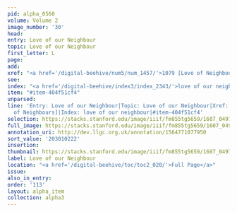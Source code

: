 ```yaml
---
pid: alpha_0560
volume: Volume 2
image_number: '30'
head:
entry: Love of our Neighbour
topic: Love of our Neighbour
first_letter: L
page:
add:
xref: "<a href='/digital-beehive/num5/num_1457/'>1079 [Love of Neighbours]</a>"
see:
index: "<a href='/digital-beehive/index3/index_2343/'>love of our neighbour</a>"
item: "#item-404f51cf4"
unparsed:
line: 'Entry: Love of our Neighbour|Topic: Love of our Neighbour|Xref: 1079 [Love
  of Neighbours]|Index: love of our neighbour|#item-404f51cf4'
selection: https://stacks.stanford.edu/image/iiif/fm855tg5659/1607_0497/733,222,3082,538/full/0/default.jpg
full_image: https://stacks.stanford.edu/image/iiif/fm855tg5659/1607_0497/full/full/0/default.jpg
annotation_uri: http://dev.llgc.org.uk/annotation/1564771077950
sort_value: '203010222'
insertion:
thumbnail: https://stacks.stanford.edu/image/iiif/fm855tg5659/1607_0497/733,222,600,180/250,/0/default.jpg
label: Love of our Neighbour
location: "<a href='/digital-beehive/toc/toc2_020/'>Full Page</a>"
issue:
also_in_entry:
order: '113'
layout: alpha_item
collection: alpha3
---
```

